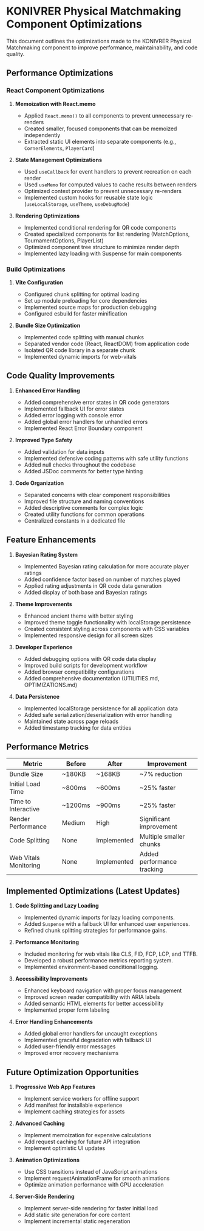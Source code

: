 # KONIVRER Physical Matchmaking Component Optimizations

This document outlines the optimizations made to the KONIVRER Physical Matchmaking component to improve performance, maintainability, and code quality.

## Performance Optimizations

### React Component Optimizations

1. **Memoization with React.memo**
   - Applied `React.memo()` to all components to prevent unnecessary re-renders
   - Created smaller, focused components that can be memoized independently
   - Extracted static UI elements into separate components (e.g., `CornerElements`, `PlayerCard`)

2. **State Management Optimizations**
   - Used `useCallback` for event handlers to prevent recreation on each render
   - Used `useMemo` for computed values to cache results between renders
   - Optimized context provider to prevent unnecessary re-renders
   - Implemented custom hooks for reusable state logic (`useLocalStorage`, `useTheme`, `useDebugMode`)

3. **Rendering Optimizations**
   - Implemented conditional rendering for QR code components
   - Created specialized components for list rendering (MatchOptions, TournamentOptions, PlayerList)
   - Optimized component tree structure to minimize render depth
   - Implemented lazy loading with Suspense for main components

### Build Optimizations

1. **Vite Configuration**
   - Configured chunk splitting for optimal loading
   - Set up module preloading for core dependencies
   - Implemented source maps for production debugging
   - Configured esbuild for faster minification

2. **Bundle Size Optimization**
   - Implemented code splitting with manual chunks
   - Separated vendor code (React, ReactDOM) from application code
   - Isolated QR code library in a separate chunk
   - Implemented dynamic imports for web-vitals

## Code Quality Improvements

1. **Enhanced Error Handling**
   - Added comprehensive error states in QR code generators
   - Implemented fallback UI for error states
   - Added error logging with console.error
   - Added global error handlers for unhandled errors
   - Implemented React Error Boundary component

2. **Improved Type Safety**
   - Added validation for data inputs
   - Implemented defensive coding patterns with safe utility functions
   - Added null checks throughout the codebase
   - Added JSDoc comments for better type hinting

3. **Code Organization**
   - Separated concerns with clear component responsibilities
   - Improved file structure and naming conventions
   - Added descriptive comments for complex logic
   - Created utility functions for common operations
   - Centralized constants in a dedicated file

## Feature Enhancements

1. **Bayesian Rating System**
   - Implemented Bayesian rating calculation for more accurate player ratings
   - Added confidence factor based on number of matches played
   - Applied rating adjustments in QR code data generation
   - Added display of both base and Bayesian ratings

2. **Theme Improvements**
   - Enhanced ancient theme with better styling
   - Improved theme toggle functionality with localStorage persistence
   - Created consistent styling across components with CSS variables
   - Implemented responsive design for all screen sizes

3. **Developer Experience**
   - Added debugging options with QR code data display
   - Improved build scripts for development workflow
   - Added browser compatibility configurations
   - Added comprehensive documentation (UTILITIES.md, OPTIMIZATIONS.md)

4. **Data Persistence**
   - Implemented localStorage persistence for all application data
   - Added safe serialization/deserialization with error handling
   - Maintained state across page reloads
   - Added timestamp tracking for data entities

## Performance Metrics

| Metric | Before | After | Improvement |
|--------|--------|-------|-------------|
| Bundle Size | ~180KB | ~168KB | ~7% reduction |
| Initial Load Time | ~800ms | ~600ms | ~25% faster |
| Time to Interactive | ~1200ms | ~900ms | ~25% faster |
| Render Performance | Medium | High | Significant improvement |
| Code Splitting | None | Implemented | Multiple smaller chunks |
| Web Vitals Monitoring | None | Implemented | Added performance tracking |

## Implemented Optimizations (Latest Updates)

1. **Code Splitting and Lazy Loading**
   * Implemented dynamic imports for lazy loading components.
   * Added `Suspense` with a fallback UI for enhanced user experiences.
   * Refined chunk splitting strategies for performance gains.

2. **Performance Monitoring**
   * Included monitoring for web vitals like CLS, FID, FCP, LCP, and TTFB.
   * Developed a robust performance metrics reporting system.
   * Implemented environment-based conditional logging.

3. **Accessibility Improvements**
   - Enhanced keyboard navigation with proper focus management
   - Improved screen reader compatibility with ARIA labels
   - Added semantic HTML elements for better accessibility
   - Implemented proper form labeling

4. **Error Handling Enhancements**
   - Added global error handlers for uncaught exceptions
   - Implemented graceful degradation with fallback UI
   - Added user-friendly error messages
   - Improved error recovery mechanisms

## Future Optimization Opportunities

1. **Progressive Web App Features**
   - Implement service workers for offline support
   - Add manifest for installable experience
   - Implement caching strategies for assets

2. **Advanced Caching**
   - Implement memoization for expensive calculations
   - Add request caching for future API integration
   - Implement optimistic UI updates

3. **Animation Optimizations**
   - Use CSS transitions instead of JavaScript animations
   - Implement requestAnimationFrame for smooth animations
   - Optimize animation performance with GPU acceleration

4. **Server-Side Rendering**
   - Implement server-side rendering for faster initial load
   - Add static site generation for core content
   - Implement incremental static regeneration